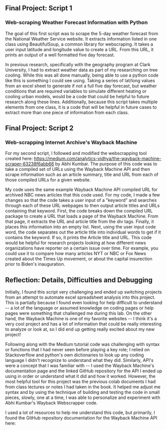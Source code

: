## Final Project: Script 1
### Web-scraping Weather Forecast Information with Python
The goal of this first script was to scrape the 5-day weather forecast from the National Weather Service website. It extracts information listed in one class using BeautifulSoup, a common library for webscraping. It takes a user input latitude and longitude value to create a URL. From this URL, it prints an output of a well formatted five day forecast. 

In previous research, specifically with the geography program at Clark University, I had to extract weather data as part of my researching on tree cooling. While this was all done manually, being able to use a python code like this is something I could see using. Taking a series of lat/long values from an excel sheet to generate if not a full five day forecast, but weather conditions that are required variables to simulate different heating or cooling urban models, would be a code that could be helpful to future research along these lines. Additionally, because this script takes multiple elements from one class, it is a code that will be helpful in future cases to extract more than one piece of information from each class. 

## Final Project: Script 2
### Web-scrapping Internet Archive's Wayback Machine
For my second script, I followed and modified the webscrapping tool created here: https://medium.com/analytics-vidhya/the-wayback-machine-scraper-63238f6abb66 by Abhi Kumbar. The purpose of this code was to take a compiled set of URLs using the Wayback Machine API and then scrape information such as an article summary, title and URL from each of those compiled URLs for a given website. 

My code uses the same example Wayback Machine API compiled URL for archived NBC news articles that this code used. For my code, I made a few changes so that the code takes a user input of a "keyword" and searches through each of these URL webpages to then output article titles and URLs containing that keyword. First, the code breaks down the compiled URL package to create a URL that loads a page of the Wayback Machine. From that page, it extracts the URL and article title from the div tags. Finally, it places this information into an empty list. Next, using the user input code word, the code separates out the article title into individual words to get if it contains the keyword. If so, it prints the Article title and URL. This code would be helpful for research projects looking at how different news organizations have reporter on a certain issue over time. For example, you could use it to compare how many articles NYT or NBC or Fox News created about the Times Up movement, or about the capital insurection prior to Biden's inauguration.

## Reflection: Details, Difficulties and Debugging
Initially, I found this script very challenging and ended up switching projects from an attempt to automate excel spreadsheet analysis into this project. This is partially because I found even looking for help difficult to understand -- a lot of the language or assumed knowledge on coding pages or help pages were something that challenged me during this lab. On the other hand, the Wayback Machine is one of my favorite websites -- I think it's a very cool project and has a lot of information that could be really interesting to analyze or look at, so I did end up getting really excited about my new project!

Following along with the Medium tutorial code was challenging with syntax or functions that I had never seen before playing a key role; I relied on Stackoverflow and python's own dictionaries to look up any coding language I didn't recognize to understand what they did. Similarly, API's were a concept that I was familiar with -- I used the Wayback Machine's documentation page and the linked GitHub repository for the API I ended up using in order or understand what it did and how it worked. However, the most helpful tool for this project was the previous colab documents I had from class lectures or notes I had taken in the book. It helped me adjust me syntax and by using the technique of building and testing the code in small pieces, slowly, one at a time, I was able to personalize and experiment with Abhi Kumbar's Wayback Webscrapper code. 

I used a lot of resources to help me understand this code, but primarily, I found the GitHub repository documentation for the Wayback Machine API here: 
